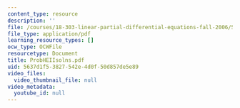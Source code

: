 ```yaml
---
content_type: resource
description: ''
file: /courses/18-303-linear-partial-differential-equations-fall-2006/5637d1f53827542e4d0f50d857de5e89_ProbHEIIsolns.pdf
file_type: application/pdf
learning_resource_types: []
ocw_type: OCWFile
resourcetype: Document
title: ProbHEIIsolns.pdf
uid: 5637d1f5-3827-542e-4d0f-50d857de5e89
video_files:
  video_thumbnail_file: null
video_metadata:
  youtube_id: null
---
```

